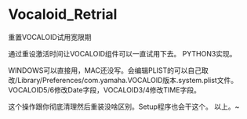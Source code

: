 # Vocaloid_Retrial
重置VOCALOID试用宽限期

通过重设激活时间让VOCALOID组件可以一直试用下去。
PYTHON3实现。

WINDOWS可以直接用，MAC还没写。会编辑PLIST的可以自己取改/Library/Preferences/com.yamaha.VOCALOID版本.system.plist文件。
VOCALOID5/6修改Date字段，VOCALOID3/4修改TIME字段。

这个操作跟你彻底清理然后重装没啥区别。Setup程序也会干这个。
以上。~
